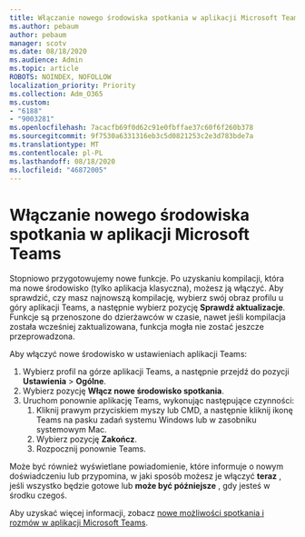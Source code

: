 ```yaml
---
title: Włączanie nowego środowiska spotkania w aplikacji Microsoft Teams
ms.author: pebaum
author: pebaum
manager: scotv
ms.date: 08/18/2020
ms.audience: Admin
ms.topic: article
ROBOTS: NOINDEX, NOFOLLOW
localization_priority: Priority
ms.collection: Adm_O365
ms.custom:
- "6188"
- "9003281"
ms.openlocfilehash: 7acacfb69f0d62c91e0fbffae37c60f6f260b378
ms.sourcegitcommit: 9f7530a6331316eb3c5d0821253c2e3d783bde7a
ms.translationtype: MT
ms.contentlocale: pl-PL
ms.lasthandoff: 08/18/2020
ms.locfileid: "46872005"
---
```

# <a name="enable-the-new-meeting-experience-in-microsoft-teams"></a>Włączanie nowego środowiska spotkania w aplikacji Microsoft Teams

Stopniowo przygotowujemy nowe funkcje. Po uzyskaniu kompilacji, która ma nowe środowisko (tylko aplikacja klasyczna), możesz ją włączyć. Aby sprawdzić, czy masz najnowszą kompilację, wybierz swój obraz profilu u góry aplikacji Teams, a następnie wybierz pozycję  **Sprawdź aktualizacje**. Funkcje są przenoszone do dzierżawców w czasie, nawet jeśli kompilacja została wcześniej zaktualizowana, funkcja mogła nie zostać jeszcze przeprowadzona.  

Aby włączyć nowe środowisko w ustawieniach aplikacji Teams:

1. Wybierz profil na górze aplikacji Teams, a następnie przejdź do pozycji **Ustawienia**  >   **Ogólne**. 
2. Wybierz pozycję **Włącz nowe środowisko spotkania**.
3. Uruchom ponownie aplikację Teams, wykonując następujące czynności:
    1. Kliknij prawym przyciskiem myszy lub CMD, a następnie kliknij ikonę Teams na pasku zadań systemu Windows lub w zasobniku systemowym Mac.
    2. Wybierz pozycję **Zakończ**.
    3. Rozpocznij ponownie Teams.

Może być również wyświetlane powiadomienie, które informuje o nowym doświadczeniu lub przypomina, w jaki sposób możesz je włączyć  **teraz**  , jeśli wszystko będzie gotowe lub  **może być późniejsze** , gdy jesteś w środku czegoś.  

Aby uzyskać więcej informacji, zobacz [nowe możliwości spotkania i rozmów w aplikacji Microsoft Teams](https://techcommunity.microsoft.com/t5/microsoft-teams-blog/new-meeting-and-calling-experience-in-microsoft-teams/ba-p/1537581).